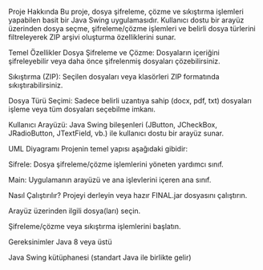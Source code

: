 Proje Hakkında
Bu proje, dosya şifreleme, çözme ve sıkıştırma işlemleri yapabilen basit bir Java Swing uygulamasıdır. Kullanıcı dostu bir arayüz üzerinden dosya seçme, şifreleme/çözme işlemleri ve belirli dosya türlerini filtreleyerek ZIP arşivi oluşturma özelliklerini sunar.

Temel Özellikler
  Dosya Şifreleme ve Çözme:
  Dosyaların içeriğini şifreleyebilir veya daha önce şifrelenmiş dosyaları çözebilirsiniz.
  
  Sıkıştırma (ZIP):
  Seçilen dosyaları veya klasörleri ZIP formatında sıkıştırabilirsiniz.
  
  Dosya Türü Seçimi:
  Sadece belirli uzantıya sahip (docx, pdf, txt) dosyaları işleme veya tüm dosyaları seçebilme imkanı.
  
  Kullanıcı Arayüzü:
  Java Swing bileşenleri (JButton, JCheckBox, JRadioButton, JTextField, vb.) ile kullanıcı dostu bir arayüz sunar.

UML Diyagramı
Projenin temel yapısı aşağıdaki gibidir:

  Sifrele:
  Dosya şifreleme/çözme işlemlerini yöneten yardımcı sınıf.
  
  Main:
  Uygulamanın arayüzü ve ana işlevlerini içeren ana sınıf.

Nasıl Çalıştırılır?
Projeyi derleyin veya hazır FINAL.jar dosyasını çalıştırın.

  Arayüz üzerinden ilgili dosya(ları) seçin.
  
  Şifreleme/çözme veya sıkıştırma işlemlerini başlatın.

Gereksinimler
  Java 8 veya üstü
  
  Java Swing kütüphanesi (standart Java ile birlikte gelir)

